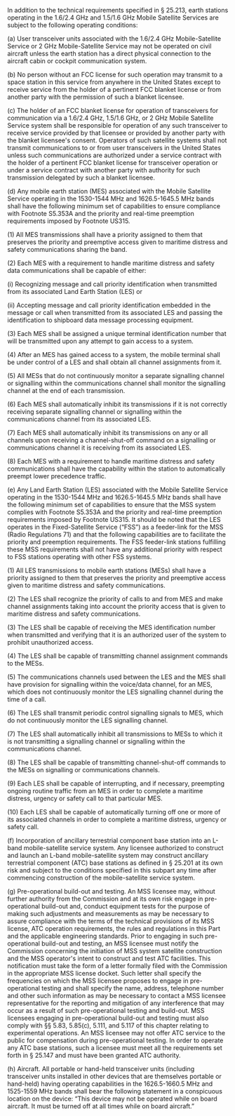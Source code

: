 In addition to the technical requirements specified in § 25.213, earth stations operating in the 1.6/2.4 GHz and 1.5/1.6 GHz Mobile Satellite Services are subject to the following operating conditions:

(a) User transceiver units associated with the 1.6/2.4 GHz Mobile-Satellite Service or 2 GHz Mobile-Satellite Service may not be operated on civil aircraft unless the earth station has a direct physical connection to the aircraft cabin or cockpit communication system.

(b) No person without an FCC license for such operation may transmit to a space station in this service from anywhere in the United States except to receive service from the holder of a pertinent FCC blanket license or from another party with the permission of such a blanket licensee.
                

(c) The holder of an FCC blanket license for operation of transceivers for communication via a 1.6/2.4 GHz, 1.5/1.6 GHz, or 2 GHz Mobile Satellite Service system shall be responsible for operation of any such transceiver to receive service provided by that licensee or provided by another party with the blanket licensee's consent. Operators of such satellite systems shall not transmit communications to or from user transceivers in the United States unless such communications are authorized under a service contract with the holder of a pertinent FCC blanket license for transceiver operation or under a service contract with another party with authority for such transmission delegated by such a blanket licensee.

(d) Any mobile earth station (MES) associated with the Mobile Satellite Service operating in the 1530-1544 MHz and 1626.5-1645.5 MHz bands shall have the following minimum set of capabilities to ensure compliance with Footnote S5.353A and the priority and real-time preemption requirements imposed by Footnote US315.

(1) All MES transmissions shall have a priority assigned to them that preserves the priority and preemptive access given to maritime distress and safety communications sharing the band.

(2) Each MES with a requirement to handle maritime distress and safety data communications shall be capable of either:

(i) Recognizing message and call priority identification when transmitted from its associated Land Earth Station (LES) or

(ii) Accepting message and call priority identification embedded in the message or call when transmitted from its associated LES and passing the identification to shipboard data message processing equipment.

(3) Each MES shall be assigned a unique terminal identification number that will be transmitted upon any attempt to gain access to a system.

(4) After an MES has gained access to a system, the mobile terminal shall be under control of a LES and shall obtain all channel assignments from it.

(5) All MESs that do not continuously monitor a separate signalling channel or signalling within the communications channel shall monitor the signalling channel at the end of each transmission.

(6) Each MES shall automatically inhibit its transmissions if it is not correctly receiving separate signalling channel or signalling within the communications channel from its associated LES.

(7) Each MES shall automatically inhibit its transmissions on any or all channels upon receiving a channel-shut-off command on a signalling or communications channel it is receiving from its associated LES.

(8) Each MES with a requirement to handle maritime distress and safety communications shall have the capability within the station to automatically preempt lower precedence traffic.

(e) Any Land Earth Station (LES) associated with the Mobile Satellite Service operating in the 1530-1544 MHz and 1626.5-1645.5 MHz bands shall have the following minimum set of capabilities to ensure that the MSS system complies with Footnote S5.353A and the priority and real-time preemption requirements imposed by Footnote US315. It should be noted that the LES operates in the Fixed-Satellite Service (“FSS”) as a feeder-link for the MSS (Radio Regulations 71) and that the following capabilities are to facilitate the priority and preemption requirements. The FSS feeder-link stations fulfilling these MSS requirements shall not have any additional priority with respect to FSS stations operating with other FSS systems.

(1) All LES transmissions to mobile earth stations (MESs) shall have a priority assigned to them that preserves the priority and preemptive access given to maritime distress and safety communications.

(2) The LES shall recognize the priority of calls to and from MES and make channel assignments taking into account the priority access that is given to maritime distress and safety communications.

(3) The LES shall be capable of receiving the MES identification number when transmitted and verifying that it is an authorized user of the system to prohibit unauthorized access.
                

(4) The LES shall be capable of transmitting channel assignment commands to the MESs.

(5) The communications channels used between the LES and the MES shall have provision for signalling within the voice/data channel, for an MES, which does not continuously monitor the LES signalling channel during the time of a call.

(6) The LES shall transmit periodic control signalling signals to MES, which do not continuously monitor the LES signalling channel.

(7) The LES shall automatically inhibit all transmissions to MESs to which it is not transmitting a signalling channel or signalling within the communications channel.

(8) The LES shall be capable of transmitting channel-shut-off commands to the MESs on signalling or communications channels.

(9) Each LES shall be capable of interrupting, and if necessary, preempting ongoing routine traffic from an MES in order to complete a maritime distress, urgency or safety call to that particular MES.

(10) Each LES shall be capable of automatically turning off one or more of its associated channels in order to complete a maritime distress, urgency or safety call.

(f) Incorporation of ancillary terrestrial component base station into an L-band mobile-satellite service system. Any licensee authorized to construct and launch an L-band mobile-satellite system may construct ancillary terrestrial component (ATC) base stations as defined in § 25.201 at its own risk and subject to the conditions specified in this subpart any time after commencing construction of the mobile-satellite service system.

(g) Pre-operational build-out and testing. An MSS licensee may, without further authority from the Commission and at its own risk engage in pre-operational build-out and, conduct equipment tests for the purpose of making such adjustments and measurements as may be necessary to assure compliance with the terms of the technical provisions of its MSS license, ATC operation requirements, the rules and regulations in this Part and the applicable engineering standards. Prior to engaging in such pre-operational build-out and testing, an MSS licensee must notify the Commission concerning the initiation of MSS system satellite construction and the MSS operator's intent to construct and test ATC facilities. This notification must take the form of a letter formally filed with the Commission in the appropriate MSS license docket. Such letter shall specify the frequencies on which the MSS licensee proposes to engage in pre-operational testing and shall specify the name, address, telephone number and other such information as may be necessary to contact a MSS licensee representative for the reporting and mitigation of any interference that may occur as a result of such pre-operational testing and build-out. MSS licensees engaging in pre-operational build-out and testing must also comply with §§ 5.83, 5.85(c), 5.111, and 5.117 of this chapter relating to experimental operations. An MSS licensee may not offer ATC service to the public for compensation during pre-operational testing. In order to operate any ATC base stations, such a licensee must meet all the requirements set forth in § 25.147 and must have been granted ATC authority.

(h) Aircraft. All portable or hand-held transceiver units (including transceiver units installed in other devices that are themselves portable or hand-held) having operating capabilities in the 1626.5-1660.5 MHz and 1525-1559 MHz bands shall bear the following statement in a conspicuous location on the device: “This device may not be operated while on board aircraft. It must be turned off at all times while on board aircraft.”

